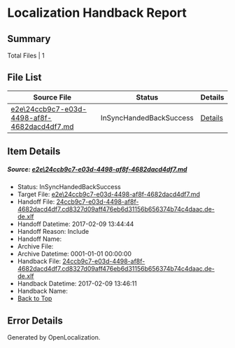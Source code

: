 # <a name='report-top'></a> Localization Handback Report

## Summary
 Total Files | 1

## File List
 Source File | Status | Details 
 ----------- | ------ | ------- 
 [e2e\24ccb9c7-e03d-4498-af8f-4682dacd4df7.md](https://github.com/OpenLocalizationTestOrg/ol-test0/blob/d1b5de1721502e560b6602d8f4e47f0de9cc713a/e2e/24ccb9c7-e03d-4498-af8f-4682dacd4df7.md) | InSyncHandedBackSuccess | [Details](#64fc31666d3126d4570a8fa1fbd07b735585b1c91)

## Item Details
##### <a name='64fc31666d3126d4570a8fa1fbd07b735585b1c91'></a> Source: [e2e\24ccb9c7-e03d-4498-af8f-4682dacd4df7.md](https://github.com/OpenLocalizationTestOrg/ol-test0/blob/d1b5de1721502e560b6602d8f4e47f0de9cc713a/e2e/24ccb9c7-e03d-4498-af8f-4682dacd4df7.md)
* Status: InSyncHandedBackSuccess
* Target File: [e2e\24ccb9c7-e03d-4498-af8f-4682dacd4df7.md](https://github.com/OpenLocalizationTestOrg/ol-test0-dede/blob/a834080faf91e1b7f2156a98649487a9143c8405/e2e/24ccb9c7-e03d-4498-af8f-4682dacd4df7.md)
* Handoff File: [24ccb9c7-e03d-4498-af8f-4682dacd4df7.cd8327d09aff476eb6d31156b656374b74c4daac.de-de.xlf](https://github.com/OpenLocalizationTestOrg/ol-test0-handoff/blob/a359928a2a96c0f93fe5975eeaef0e8e431d0d73/ol-handoff/OpenLocalizationTestOrg/ol-test0-dede/shujia/ht/24ccb9c7-e03d-4498-af8f-4682dacd4df7.cd8327d09aff476eb6d31156b656374b74c4daac.de-de.xlf)
* Handoff Datetime: 2017-02-09 13:44:44
* Handoff Reason: Include
* Handoff Name: 
* Archive File: 
* Archive Datetime: 0001-01-01 00:00:00
* Handback File: [24ccb9c7-e03d-4498-af8f-4682dacd4df7.cd8327d09aff476eb6d31156b656374b74c4daac.de-de.xlf](https://github.com/OpenLocalizationTestOrg/ol-test0-handback/blob/7ba48f3b8248ef386205015e33b1cfd24268bf9c/ol-handback/OpenLocalizationTestOrg/ol-test0-dede/shujia/ht/24ccb9c7-e03d-4498-af8f-4682dacd4df7.cd8327d09aff476eb6d31156b656374b74c4daac.de-de.xlf)
* Handback Datetime: 2017-02-09 13:46:11
* Handback Name: 
* [Back to Top](#report-top)


## Error Details

Generated by OpenLocalization.
